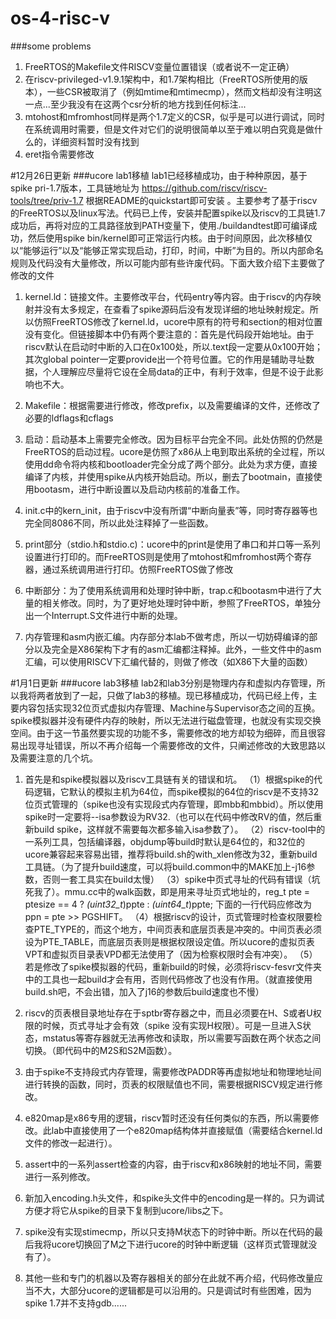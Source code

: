 # os-4-risc-v
###some problems
1. FreeRTOS的Makefile文件RISCV变量位置错误（或者说不一定正确）
2. 在riscv-privileged-v1.9.1架构中，和1.7架构相比（FreeRTOS所使用的版本），一些CSR被取消了（例如mtime和mtimecmp），然而文档却没有注明这一点...至少我没有在这两个csr分析的地方找到任何标注...
3. mtohost和mfromhost同样是两个1.7定义的CSR，似乎是可以进行调试，同时在系统调用时需要，但是文件对它们的说明很简单以至于难以明白究竟是做什么的，详细资料暂时没有找到
4. eret指令需要修改


#12月26日更新
###ucore lab1移植
lab1已经移植成功，由于种种原因，基于spike pri-1.7版本，工具链地址为 https://github.com/riscv/riscv-tools/tree/priv-1.7     根据README的quickstart即可安装 。主要参考了基于riscv的FreeRTOS以及linux写法。代码已上传，安装并配置spike以及riscv的工具链1.7成功后，再将对应的工具路径放到PATH变量下，使用./buildandtest即可编译成功，然后使用spike bin/kernel即可正常运行内核。由于时间原因，此次移植仅以“能够运行”以及“能够正常实现启动，打印，时间，中断”为目的。所以内部命名规则及代码没有大量修改，所以可能内部有些许废代码。下面大致介绍下主要做了修改的文件

1. kernel.ld：链接文件。主要修改平台，代码entry等内容。由于riscv的内存映射并没有太多规定，在查看了spike源码后没有发现详细的地址映射规定。所以仿照FreeRTOS修改了kernel.ld，ucore中原有的符号和section的相对位置没有变化。但链接脚本中仍有两个要注意的：首先是代码段开始地址。由于riscv默认在启动时中断的入口在0x100处，所以.text段一定要从0x100开始；其次global pointer一定要provide出一个符号位置。它的作用是辅助寻址数据，个人理解应尽量将它设在全局data的正中，有利于效率，但是不设于此影响也不大。

2. Makefile：根据需要进行修改，修改prefix，以及需要编译的文件，还修改了必要的ldflags和cflags

3. 启动：启动基本上需要完全修改。因为目标平台完全不同。此处仿照的仍然是FreeRTOS的启动过程。ucore是仿照了x86从上电到取出系统的全过程，所以使用dd命令将内核和bootloader完全分成了两个部分。此处为求方便，直接编译了内核，并使用spike从内核开始启动。所以，删去了bootmain，直接使用bootasm，进行中断设置以及启动内核前的准备工作。

4. init.c中的kern_init，由于riscv中没有所谓“中断向量表”等，同时寄存器等也完全同8086不同，所以此处注释掉了一些函数。

5. print部分（stdio.h和stdio.c)：ucore中的print是使用了串口和并口等一系列设置进行打印的。而FreeRTOS则是使用了mtohost和mfromhost两个寄存器，通过系统调用进行打印。仿照FreeRTOS做了修改

6. 中断部分：为了使用系统调用和处理时钟中断，trap.c和bootasm中进行了大量的相关修改。同时，为了更好地处理时钟中断，参照了FreeRTOS，单独分出一个Interrupt.S文件进行中断的处理。

7. 内存管理和asm内嵌汇编。内存部分本lab不做考虑，所以一切妨碍编译的部分以及完全是X86架构下才有的asm汇编都注释掉。此外，一些文件中的asm汇编，可以使用RISCV下汇编代替的，则做了修改（如X86下大量的函数）



#1月1日更新
###ucore lab3移植
lab2和lab3分别是物理内存和虚拟内存管理，所以我将两者放到了一起，只做了lab3的移植。现已移植成功，代码已经上传，主要内容包括实现32位页式虚拟内存管理、Machine与Supervisor态之间的互换。spike模拟器并没有硬件内存的映射，所以无法进行磁盘管理，也就没有实现交换空间。由于这一节虽然要实现的功能不多，需要修改的地方却较为细碎，而且很容易出现寻址错误，所以不再介绍每一个需要修改的文件，只阐述修改的大致思路以及需要注意的几个坑。

1. 首先是和spike模拟器以及riscv工具链有关的错误和坑。
	（1）根据spike的代码逻辑，它默认的模拟主机为64位，而spike模拟的64位的riscv是不支持32位页式管理的（spike也没有实现段式内存管理，即mbb和mbbid）。所以使用spike时一定要将--isa参数设为RV32.（也可以在代码中修改RV的值，然后重新build spike，这样就不需要每次都多输入isa参数了）。
	（2）riscv-tool中的一系列工具，包括编译器，objdump等build时默认是64位的，和32位的ucore兼容起来容易出错，推荐将build.sh的with_xlen修改为32，重新build工具链。（为了提升build速度，可以将build.common中的MAKE加上-j16参数，否则一套工具实在build太慢）
	（3）spike中页式寻址的代码有错误（坑死我了）。mmu.cc中的walk函数，即是用来寻址页式地址的，reg_t pte = ptesize == 4 ? *(uint32_t*)ppte : *(uint64_t*)ppte; 下面的一行代码应修改为ppn = pte >> PGSHIFT。
	（4）根据riscv的设计，页式管理时检查权限要检查PTE_TYPE的，而这个地方，中间页表和底层页表是冲突的。中间页表必须设为PTE_TABLE，而底层页表则是根据权限设定值。所以ucore的虚拟页表VPT和虚拟页目录表VPD都无法使用了（因为检察权限时会有冲突）。
	（5）若是修改了spike模拟器的代码，重新build的时候，必须将riscv-fesvr文件夹中的工具也一起build才会有用，否则代码修改了也没有作用。（就直接使用build.sh吧，不会出错，加入了j16的参数后build速度也不慢）

2. riscv的页表根目录地址存在于sptbr寄存器之中，而且必须要在H、S或者U权限的时候，页式寻址才会有效（spike 没有实现H权限）。可是一旦进入S状态，mstatus等寄存器就无法再修改和读取，所以需要写函数在两个状态之间切换。（即代码中的M2S和S2M函数）。

3. 由于spike不支持段式内存管理，需要修改PADDR等再虚拟地址和物理地址间进行转换的函数，同时，页表的权限赋值也不同，需要根据RISCV规定进行修改。

4. e820map是x86专用的逻辑，riscv暂时还没有任何类似的东西，所以需要修改。此lab中直接使用了一个e820map结构体并直接赋值（需要结合kernel.ld文件的修改一起进行）。

5. assert中的一系列assert检查的内容，由于riscv和x86映射的地址不同，需要进行一系列修改。

6. 新加入encoding.h头文件，和spike头文件中的encoding是一样的。只为调试方便才将它从spike的目录下复制到ucore/libs之下。

7. spike没有实现stimecmp，所以只支持M状态下的时钟中断。所以在代码的最后我将ucore切换回了M之下进行ucore的时钟中断逻辑（这样页式管理就没有了）。

8. 其他一些和专门的机器以及寄存器相关的部分在此就不再介绍，代码修改量应当不大，大部分ucore的逻辑都是可以沿用的。只是调试时有些困难，因为spike 1.7并不支持gdb......